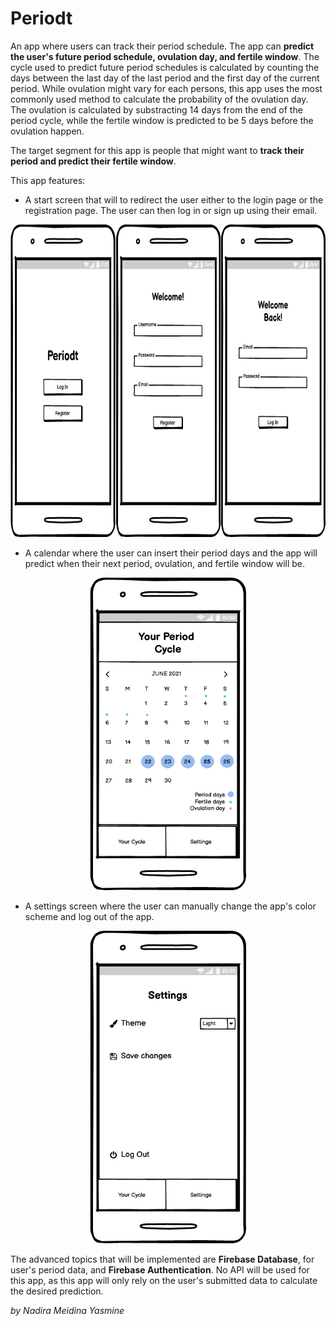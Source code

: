 # Periodt

An app where users can track their period schedule. The app can **predict the user's future period schedule, ovulation day, and fertile window**. The cycle used to predict future period schedules is calculated by counting the days between the last day of the last period and the first day of the current period. While ovulation might vary for each persons, this app uses the most commonly used method to calculate the probability of the ovulation day. The ovulation is calculated by substracting 14 days from the end of the period cycle, while the fertile window is predicted to be 5 days before the ovulation happen.

The target segment for this app is people that might want to **track their period and predict their fertile window**.

This app features:

* A start screen that will to redirect the user either to the login page or the registration page. The user can then log in or sign up using their email.

<p align="center">
<img src="./start screen.png" alt="wireframe of the start, registration, and login pages" width="750" height="500">
</p>

* A calendar where the user can insert their period days and the app will predict when their next period, ovulation, and fertile window will be.

<p align="center">
<img src="./cal.png" alt="wireframe of the calendar page" width="250" height="500">
</p>

* A settings screen where the user can manually change the app's color scheme and log out of the app.

<p align="center">
<img src="./settings.png" alt="wireframe of the settings page" width="250" height="500">
</p>

The advanced topics that will be implemented are **Firebase Database**, for user's period data, and **Firebase Authentication**. No API will be used for this app, as this app will only rely on the user's submitted data to calculate the desired prediction.

_by Nadira Meidina Yasmine_
